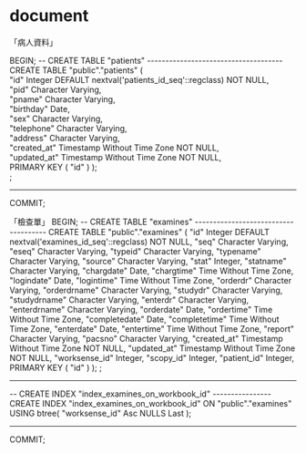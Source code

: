 # document
「病人資料」

BEGIN;
-- CREATE TABLE "patients" -------------------------------------  
CREATE TABLE "public"."patients" (  
	"id" Integer DEFAULT nextval('patients_id_seq'::regclass) NOT NULL,  
	"pid" Character Varying,  
	"pname" Character Varying,  
	"birthday" Date,  
	"sex" Character Varying,  
	"telephone" Character Varying,  
	"address" Character Varying,  
	"created_at" Timestamp Without Time Zone NOT NULL,  
	"updated_at" Timestamp Without Time Zone NOT NULL,  
	PRIMARY KEY ( "id" ) );  
 ;  
-- -------------------------------------------------------------  
COMMIT;  



「檢查單」
BEGIN;
-- CREATE TABLE "examines" -------------------------------------
CREATE TABLE "public"."examines" ( 
	"id" Integer DEFAULT nextval('examines_id_seq'::regclass) NOT NULL,
	"seq" Character Varying,
	"eseq" Character Varying,
	"typeid" Character Varying,
	"typename" Character Varying,
	"source" Character Varying,
	"stat" Integer,
	"statname" Character Varying,
	"chargdate" Date,
	"chargtime" Time Without Time Zone,
	"logindate" Date,
	"logintime" Time Without Time Zone,
	"orderdr" Character Varying,
	"orderdrname" Character Varying,
	"studydr" Character Varying,
	"studydrname" Character Varying,
	"enterdr" Character Varying,
	"enterdrname" Character Varying,
	"orderdate" Date,
	"ordertime" Time Without Time Zone,
	"completedate" Date,
	"completetime" Time Without Time Zone,
	"enterdate" Date,
	"entertime" Time Without Time Zone,
	"report" Character Varying,
	"pacsno" Character Varying,
	"created_at" Timestamp Without Time Zone NOT NULL,
	"updated_at" Timestamp Without Time Zone NOT NULL,
	"worksense_id" Integer,
	"scopy_id" Integer,
	"patient_id" Integer,
	PRIMARY KEY ( "id" ) );
 ;
-- -------------------------------------------------------------

-- CREATE INDEX "index_examines_on_workbook_id" ----------------
CREATE INDEX "index_examines_on_workbook_id" ON "public"."examines" USING btree( "worksense_id" Asc NULLS Last );
-- -------------------------------------------------------------

COMMIT;

